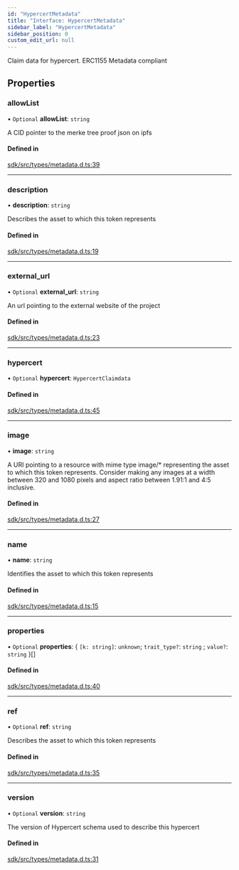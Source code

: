 ```yaml
---
id: "HypercertMetadata"
title: "Interface: HypercertMetadata"
sidebar_label: "HypercertMetadata"
sidebar_position: 0
custom_edit_url: null
---
```


Claim data for hypercert. ERC1155 Metadata compliant

## Properties

### allowList

• `Optional` **allowList**: `string`

A CID pointer to the merke tree proof json on ipfs

#### Defined in

[sdk/src/types/metadata.d.ts:39](https://github.com/hypercerts-org/hypercerts/blob/9478e99/sdk/src/types/metadata.d.ts#L39)

___

### description

• **description**: `string`

Describes the asset to which this token represents

#### Defined in

[sdk/src/types/metadata.d.ts:19](https://github.com/hypercerts-org/hypercerts/blob/9478e99/sdk/src/types/metadata.d.ts#L19)

___

### external\_url

• `Optional` **external\_url**: `string`

An url pointing to the external website of the project

#### Defined in

[sdk/src/types/metadata.d.ts:23](https://github.com/hypercerts-org/hypercerts/blob/9478e99/sdk/src/types/metadata.d.ts#L23)

___

### hypercert

• `Optional` **hypercert**: `HypercertClaimdata`

#### Defined in

[sdk/src/types/metadata.d.ts:45](https://github.com/hypercerts-org/hypercerts/blob/9478e99/sdk/src/types/metadata.d.ts#L45)

___

### image

• **image**: `string`

A URI pointing to a resource with mime type image/* representing the asset to which this token represents. Consider making any images at a width between 320 and 1080 pixels and aspect ratio between 1.91:1 and 4:5 inclusive.

#### Defined in

[sdk/src/types/metadata.d.ts:27](https://github.com/hypercerts-org/hypercerts/blob/9478e99/sdk/src/types/metadata.d.ts#L27)

___

### name

• **name**: `string`

Identifies the asset to which this token represents

#### Defined in

[sdk/src/types/metadata.d.ts:15](https://github.com/hypercerts-org/hypercerts/blob/9478e99/sdk/src/types/metadata.d.ts#L15)

___

### properties

• `Optional` **properties**: \{ `[k: string]`: `unknown`; `trait_type?`: `string` ; `value?`: `string`  }[]

#### Defined in

[sdk/src/types/metadata.d.ts:40](https://github.com/hypercerts-org/hypercerts/blob/9478e99/sdk/src/types/metadata.d.ts#L40)

___

### ref

• `Optional` **ref**: `string`

Describes the asset to which this token represents

#### Defined in

[sdk/src/types/metadata.d.ts:35](https://github.com/hypercerts-org/hypercerts/blob/9478e99/sdk/src/types/metadata.d.ts#L35)

___

### version

• `Optional` **version**: `string`

The version of Hypercert schema used to describe this hypercert

#### Defined in

[sdk/src/types/metadata.d.ts:31](https://github.com/hypercerts-org/hypercerts/blob/9478e99/sdk/src/types/metadata.d.ts#L31)
